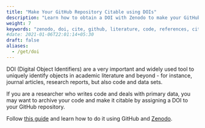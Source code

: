 ```yaml
---
title: "Make Your GitHub Repository Citable using DOIs"
description: "Learn how to obtain a DOI with Zenodo to make your GitHub repository citable in the academic literature."
weight: 7
keywords: "zenodo, doi, cite, github, literature, code, references, citable, citations, git, digital, object, identifier, academic"
#date: 2021-01-06T22:01:14+05:30
draft: false
aliases:
  - /get/doi
---
```


DOI (Digital Object Identifiers) are a very important and widely used tool to uniquely identify objects in academic literature and beyond - for instance, journal articles, research reports, but also code and data sets.

If you are a researcher who writes code and deals with primary data, you may want to archive your code and make it citable by assigning a DOI to your GitHub repository.

Follow [this guide](https://guides.github.com/activities/citable-code/) and learn how to do it using GitHub and [Zenodo](https://zenodo.org/about).
